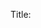 Title: <title> 

Tags: <tags> 

Link: <link> 

Seq: <seq> 

Long Text: <longtext> 

Teaser: <teaser> 

Code: <code> 

Status: 0 - Idea; 1 - Proposed; 2 - Approved; 3 - Planned; 4 - In Work; 5 - Held; 6 - Completed; 7 - Follow-Up; 8 - Canceled; 9 - Closed;  

Body:  

